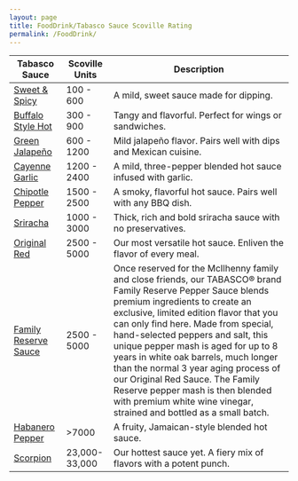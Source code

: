 ```yaml
---
layout: page
title: FoodDrink/Tabasco Sauce Scoville Rating
permalink: /FoodDrink/
---
```


[^1]: [McIlhenny Company](https://www.tabasco.com/hot-sauces/)

| Tabasco Sauce | Scoville Units | Description |
|---------------|----------------|-------------|
| [Sweet & Spicy](https://www.tabasco.com/hot-sauces/sweet-spicy-sauce/) | 100 - 600 | A mild, sweet sauce made for dipping. |
| [Buffalo Style Hot](https://www.tabasco.com/hot-sauces/buffalo-style-hot-sauce/) | 300 - 900 | Tangy and flavorful. Perfect for wings or sandwiches. |
| [Green Jalapeño](https://www.tabasco.com/hot-sauces/green-jalapeno-sauce/) | 600 - 1200 | Mild jalapeño flavor. Pairs well with dips and Mexican cuisine. |
| [Cayenne Garlic](https://www.tabasco.com/hot-sauces/garlic-pepper-sauce/) | 1200 - 2400 | A mild, three-pepper blended hot sauce infused with garlic. |
| [Chipotle Pepper](https://www.tabasco.com/hot-sauces/chipotle-sauce/) | 1500 - 2500 | A smoky, flavorful hot sauce. Pairs well with any BBQ dish. |
| [Sriracha](https://www.tabasco.com/hot-sauces/sriracha-sauce/) | 1000 - 3000 | Thick, rich and bold sriracha sauce with no preservatives. |
| [Original Red](https://www.tabasco.com/hot-sauces/original-red-sauce/) | 2500 - 5000 | Our most versatile hot sauce. Enliven the flavor of every meal. |
| [Family Reserve Sauce](https://countrystore.tabasco.com/products/tabasco-family-reserve-sauce) | 2500 - 5000 | Once reserved for the McIlhenny family and close friends, our TABASCO® brand Family Reserve Pepper Sauce blends premium ingredients to create an exclusive, limited edition flavor that you can only find here. Made from special, hand-selected peppers and salt, this unique pepper mash is aged for up to 8 years in white oak barrels, much longer than the normal 3 year aging process of our Original Red Sauce. The Family Reserve pepper mash is then blended with premium white wine vinegar, strained and bottled as a small batch. |
| [Habanero Pepper](https://www.tabasco.com/hot-sauces/habanero-sauce/) | >7000 | A fruity, Jamaican-style blended hot sauce. |
| [Scorpion](https://www.tabasco.com/hot-sauces/scorpion-sauce/) |23,000-33,000 | Our hottest sauce yet. A fiery mix of flavors with a potent punch. |
